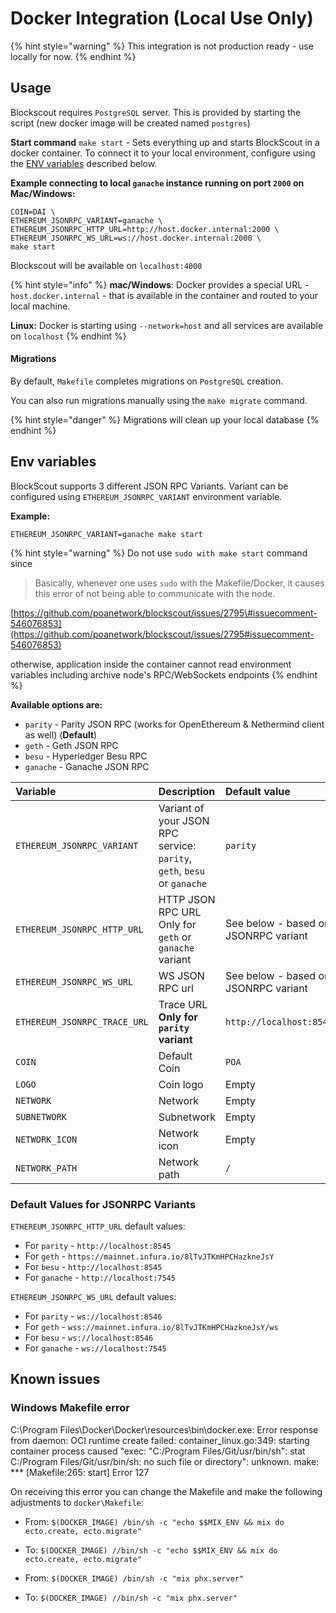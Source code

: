 # Docker Integration \(Local Use Only\)

{% hint style="warning" %}
This integration is not production ready - use locally for now.
{% endhint %}

## Usage

Blockscout requires `PostgreSQL` server. This is provided by starting the script \(new docker image will be created named `postgres`\)

**Start command** `make start` - Sets everything up and starts BlockScout in a docker container. To connect it to your local environment, configure using the [ENV variables](docker-integration-local-use-only.md#env-variables) described below.

**Example connecting to local `ganache` instance running on port `2000` on Mac/Windows:**

```text
COIN=DAI \
ETHEREUM_JSONRPC_VARIANT=ganache \ 
ETHEREUM_JSONRPC_HTTP_URL=http://host.docker.internal:2000 \
ETHEREUM_JSONRPC_WS_URL=ws://host.docker.internal:2000 \
make start
```

Blockscout will be available on `localhost:4000`

{% hint style="info" %}
**mac/Windows**: Docker provides a special URL - `host.docker.internal` - that is available in the container and routed to your local machine.

**Linux:** Docker is starting using `--network=host` and all services are available on `localhost`
{% endhint %}

#### Migrations

By default, `Makefile` completes migrations on `PostgreSQL` creation.

You can also run migrations manually using the `make migrate` command.

{% hint style="danger" %}
Migrations will clean up your local database
{% endhint %}

## Env variables

BlockScout supports 3 different JSON RPC Variants. Variant can be configured using `ETHEREUM_JSONRPC_VARIANT` environment variable.

**Example:**

```text
ETHEREUM_JSONRPC_VARIANT=ganache make start
```

{% hint style="warning" %}
Do not use `sudo with make start` command since

> Basically, whenever one uses `sudo` with the Makefile/Docker, it causes this error of not being able to communicate with the node.

[https://github.com/poanetwork/blockscout/issues/2795\#issuecomment-546076853](https://github.com/poanetwork/blockscout/issues/2795#issuecomment-546076853)

otherwise, application inside the container cannot read environment variables including archive node's RPC/WebSockets endpoints
{% endhint %}

**Available options are:**

* `parity` - Parity JSON RPC \(works for OpenEthereum & Nethermind client as well\) \(**Default**\)
* `geth` - Geth JSON RPC
* `besu` - Hyperledger Besu RPC
* `ganache` - Ganache JSON RPC

| Variable | Description | Default value |
| :--- | :--- | :--- |
| `ETHEREUM_JSONRPC_VARIANT` | Variant of your JSON RPC service: `parity`, `geth`, `besu` or `ganache` | `parity` |
| `ETHEREUM_JSONRPC_HTTP_URL` | HTTP JSON RPC URL Only for `geth` or `ganache` variant | See below - based on JSONRPC variant |
| `ETHEREUM_JSONRPC_WS_URL` | WS JSON RPC url | See below - based on JSONRPC variant |
| `ETHEREUM_JSONRPC_TRACE_URL` | Trace URL **Only for `parity` variant** | `http://localhost:8545` |
| `COIN` | Default Coin | `POA` |
| `LOGO` | Coin logo | Empty |
| `NETWORK` | Network | Empty |
| `SUBNETWORK` | Subnetwork | Empty |
| `NETWORK_ICON` | Network icon | Empty |
| `NETWORK_PATH` | Network path | `/` |

### Default Values for JSONRPC Variants

`ETHEREUM_JSONRPC_HTTP_URL` default values:

* For `parity` - `http://localhost:8545`
* For `geth` - `https://mainnet.infura.io/8lTvJTKmHPCHazkneJsY`
* For `besu` - `http://localhost:8545`
* For `ganache` - `http://localhost:7545`

`ETHEREUM_JSONRPC_WS_URL` default values:

* For `parity` - `ws://localhost:8546`
* For `geth` - `wss://mainnet.infura.io/8lTvJTKmHPCHazkneJsY/ws`
* For `besu` - `ws://localhost:8546`
* For `ganache` - `ws://localhost:7545`


## Known issues

### Windows Makefile error

C:\Program Files\Docker\Docker\resources\bin\docker.exe: Error response from daemon: OCI runtime create failed: container_linux.go:349: starting container process caused "exec: "C:/Program Files/Git/usr/bin/sh": stat C:/Program Files/Git/usr/bin/sh: no such file or directory": unknown.
make: *** [Makefile:265: start] Error 127


On receiving this error you can change the Makefile and make the following adjustments to `docker\Makefile`:

* From: `$(DOCKER_IMAGE) /bin/sh -c "echo $$MIX_ENV && mix do ecto.create, ecto.migrate"`
* To: `$(DOCKER_IMAGE) //bin/sh -c "echo $$MIX_ENV && mix do ecto.create, ecto.migrate"`

* From: `$(DOCKER_IMAGE) /bin/sh -c "mix phx.server"`
* To: `$(DOCKER_IMAGE) //bin/sh -c "mix phx.server"`

